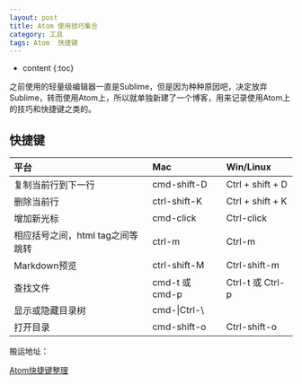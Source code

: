 ```yaml
---
layout: post
title: Atom 使用技巧集合
category: 工具
tags: Atom  快捷键
---
```


* content
{:toc}

之前使用的轻量级编辑器一直是Sublime，但是因为种种原因吧，决定放弃Sublime，转而使用Atom上，所以就单独新建了一个博客，用来记录使用Atom上的技巧和快捷键之类的。


## 快捷键

|平台|Mac |Win/Linux|
|:----|:------|:------|
|复制当前行到下一行|cmd-shift-D|Ctrl + shift + D|
|删除当前行|ctrl-shift-K|Ctrl + shift + K|
|增加新光标|cmd-click|Ctrl-click |
|相应括号之间，html tag之间等跳转|ctrl-m|Ctrl-m |
|Markdown预览|ctrl-shift-M|Ctrl-shift-m |
|	查找文件|cmd-t 或 cmd-p|Ctrl-t 或 Ctrl-p |
|	显示或隐藏目录树|cmd-\|Ctrl-\ |
|	打开目录|cmd-shift-o|Ctrl-shift-o |



搬运地址：

[Atom快捷键整理](https://www.jianshu.com/p/e33f864981bb)
